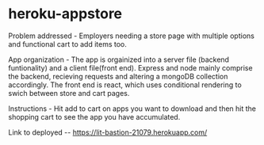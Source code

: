 # heroku-appstore

Problem addressed - Employers needing a store page with multiple options and functional cart to add items too.

App organization - The app is orgainized into a server file (backend funtionality) and a client file(front end). Express and node mainly comprise the backend, recieving requests and altering a mongoDB collection accordingly. The front end is react, which uses conditional rendering to swich between store and cart pages. 

Instructions - Hit add to cart on apps you want to download and then hit the shopping cart to see the app you have accumulated. 

Link to deployed -- https://lit-bastion-21079.herokuapp.com/
